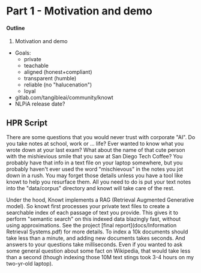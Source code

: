 # Part 1 - Motivation and demo

#### Outline
1. Motivation and demo
  - Goals:
    - private
    - teachable
    - aligned (honest+compliant)
    - transparent (humble)
    - reliable (no "halucenation")
    - loyal
  - gitlab.com/tangibleai/community/knowt
  - NLPiA release date? 

## HPR Script

There are some questions that you would never trust with corporate "AI".
Do you take notes at school, work or ... life?
Ever wanted to know what you wrote down at your last exam?
What about the name of that cute person with the mishievious smile that you saw at San Diego Tech Coffee?
You probably have that info in a text file on your laptop somewhere, but you probably haven't ever used the word "mischievous" in the notes you jot down in a rush.
You may forget those details unless you have a tool like knowt to help you resurface them.
All you need to do is put your text notes into the "data/corpus" directory and knowt will take care of the rest.

Under the hood, Knowt implements a RAG (Retrieval Augmented Generative model).
So knowt first processes your private text files to create a searchable index of each passage of text you provide.
This gives it to perform "semantic search" on this indexed data blazingly fast, without using approximations.
See the project [final report](docs/Information Retrieval Systems.pdf) for more details.
To index a 10k documents should take less than a minute, and adding new documents takes seconds.
And answers to your questions take milliseconds.
Even if you wanted to ask some general question about some fact on Wikipedia, that would take less than a second (though indexing those 10M text stings took 3-4 hours on my two-yr-old laptop).
